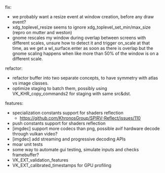 fix:

- we probably want a resize event at window creation, before any draw event?
- xdg_toplevel_resize seems to ignore xdg_toplevel_set_min/max_size (repro on mutter and weston)
- gnome rescales my window during overlap between screens with different scales, unsure how to detect it and trigger
  on_scale at that time, as we get a wl_surface.enter as soon as there is overlap but the gnome scaling happens when
  like more than 50% of the window is on a different scale.

refactor:

- refactor buffer into two separate concepts, to have symmetry with atlas vs image classes.
- optimize staging to batch them, possibly using VK_KHR_copy_commands2 for staging with same src&dst.

features:

- specialization constants support for shaders reflection
  * https://github.com/KhronosGroup/SPIRV-Reflect/issues/110
- push constants support for shaders reflection
- [imgdec] support more codecs than png, possible avif hardware decode through vulkan video?
- [imgdec] add streaming and progressive decoding APIs
- moar unit tests
- some way to automate gui testing, simulate inputs and checks framebuffer?
- VK_EXT_validation_features
- VK_EXT_calibrated_timestamps for GPU profiling
